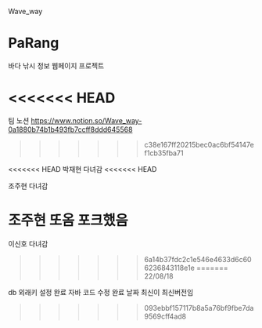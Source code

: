 Wave_way

# PaRang
바다 낚시 정보 웹페이지 프로젝트

<<<<<<< HEAD
=======
팀 노션
https://www.notion.so/Wave_way-0a1880b74b1b493fb7ccff8ddd645568
>>>>>>> c38e167ff20215bec0ac6bf54147ef1cb35fba71

<<<<<<< HEAD
박재현 다녀감
<<<<<<< HEAD

조주현 다녀감

조주현 또옴 포크했음
=======
이신호 다녀감
>>>>>>> 6a14b37fdc2c1e546e4633d6c606236843118e1e
=======
22/08/18

db 외래키 설정 완료
자바 코드 수정 완료
날짜 최신이 최신버전임
>>>>>>> 093ebbf157117b8a5a76bf9fbe7da9569cff4ad8
